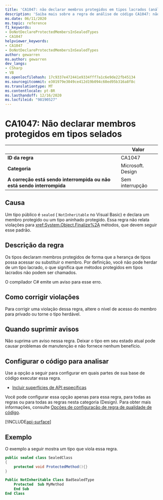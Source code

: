 ```yaml
---
title: 'CA1047: não declarar membros protegidos em tipos lacrados (análise de código)'
description: 'Saiba mais sobre a regra de análise de código CA1047: não declarar membros protegidos em tipos lacrados'
ms.date: 06/11/2020
ms.topic: reference
f1_keywords:
- DoNotDeclareProtectedMembersInSealedTypes
- CA1047
helpviewer_keywords:
- CA1047
- DoNotDeclareProtectedMembersInSealedTypes
author: gewarren
ms.author: gewarren
dev_langs:
- CSharp
- VB
ms.openlocfilehash: 17c9337e472441e9334fff7a1c6e9de22fb45134
ms.sourcegitcommit: e301979e3049ce412d19b094c60ed95b316a8f8c
ms.translationtype: MT
ms.contentlocale: pt-BR
ms.lasthandoff: 12/16/2020
ms.locfileid: "98190527"
---
```

# <a name="ca1047-do-not-declare-protected-members-in-sealed-types"></a>CA1047: Não declarar membros protegidos em tipos selados

| | Valor |
|-|-|
| **ID da regra** |CA1047|
| **Categoria** |Microsoft. Design|
| **A correção está sendo interrompida ou não está sendo interrompida** |Sem interrupção|

## <a name="cause"></a>Causa

Um tipo público é `sealed` ( `NotInheritable` no Visual Basic) e declara um membro protegido ou um tipo aninhado protegido. Essa regra não relata violações para <xref:System.Object.Finalize%2A> métodos, que devem seguir esse padrão.

## <a name="rule-description"></a>Descrição da regra

Os tipos declaram membros protegidos de forma que a herança de tipos possa acessar ou substituir o membro. Por definição, você não pode herdar de um tipo lacrado, o que significa que métodos protegidos em tipos lacrados não podem ser chamados.

O compilador C# emite um aviso para esse erro.

## <a name="how-to-fix-violations"></a>Como corrigir violações

Para corrigir uma violação dessa regra, altere o nível de acesso do membro para privado ou torne o tipo herdável.

## <a name="when-to-suppress-warnings"></a>Quando suprimir avisos

Não suprima um aviso nessa regra. Deixar o tipo em seu estado atual pode causar problemas de manutenção e não fornece nenhum benefício.

## <a name="configure-code-to-analyze"></a>Configurar o código para analisar

Use a opção a seguir para configurar em quais partes de sua base de código executar essa regra.

- [Incluir superfícies de API específicas](#include-specific-api-surfaces)

Você pode configurar essa opção apenas para essa regra, para todas as regras ou para todas as regras nesta categoria (Design). Para obter mais informações, consulte [Opções de configuração de regra de qualidade de código](../code-quality-rule-options.md).

[!INCLUDE[api-surface](~/includes/code-analysis/api-surface.md)]

## <a name="example"></a>Exemplo

O exemplo a seguir mostra um tipo que viola essa regra.

```csharp
public sealed class SealedClass
{
    protected void ProtectedMethod(){}
}
```

```vb
Public NotInheritable Class BadSealedType
    Protected  Sub MyMethod
    End Sub
End Class
```
